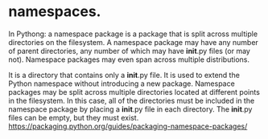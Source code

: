 # namespaces.

In Pythong: a namespace package is a package that is split across
multiple directories on the filesystem. A namespace package may have
any number of parent directories, any number of which may have
__init__.py files (or may not). Namespace packages may even span
across multiple distributions.


It is a directory that contains only a __init__.py file.
 It is used to extend the Python namespace without
 introducing a new package. Namespace packages may be split across
 multiple directories located at different points in the filesystem.
 In this case, all of the directories must be included in the
 namespace package by placing a __init__.py file in each directory.
 The __init__.py files can be empty, but they must exist.
 https://packaging.python.org/guides/packaging-namespace-packages/


